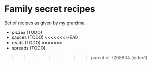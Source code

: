 # Family secret recipes

Set of recipes as given by my grandma.

- pizzas (TODO)
- sauces (TODO)
<<<<<<< HEAD
- reads (TODO)
=======
- spreads (TODO)
>>>>>>> parent of 7208804 (index1)
